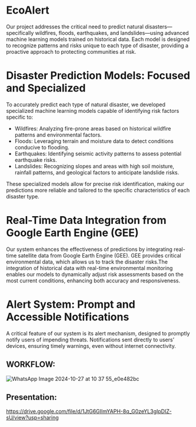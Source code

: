 # EcoAlert
Our project addresses the critical need to predict natural disasters—specifically wildfires, floods, earthquakes, and landslides—using advanced machine learning models trained on historical data. Each model is designed to recognize patterns and risks unique to each type of disaster, providing a proactive approach to protecting communities at risk.

# Disaster Prediction Models: Focused and Specialized
To accurately predict each type of natural disaster, we developed specialized machine learning models capable of identifying risk factors specific to:
- Wildfires: Analyzing fire-prone areas based on historical wildfire patterns and environmental factors.
- Floods: Leveraging terrain and moisture data to detect conditions conducive to flooding.
- Earthquakes: Identifying seismic activity patterns to assess potential earthquake risks.
- Landslides: Recognizing slopes and areas with high soil moisture, rainfall patterns, and geological factors to anticipate landslide risks.
  
These specialized models allow for precise risk identification, making our predictions more reliable and tailored to the specific characteristics of each disaster type.


# Real-Time Data Integration from Google Earth Engine (GEE)
Our system enhances the effectiveness of predictions by integrating real-time satellite data from Google Earth Engine (GEE). GEE provides critical environmental data, which allows us to track the disaster risks.The integration of historical data with real-time environmental monitoring enables our models to dynamically adjust risk assessments based on the most current conditions, enhancing both accuracy and responsiveness.
# Alert System: Prompt and Accessible Notifications
A critical feature of our system is its alert mechanism, designed to promptly notify users of impending threats. Notifications sent directly to users’ devices, ensuring timely warnings, even without internet connectivity.

## WORKFLOW: 
![WhatsApp Image 2024-10-27 at 10 37 55_e0e482bc](https://github.com/user-attachments/assets/0b350ff4-4647-41e9-a853-fa416ef67cd2)

## Presentation: 
https://drive.google.com/file/d/1JtG6GIImYAPH-8q_G0zeYL3gIpDIZ-sU/view?usp=sharing

